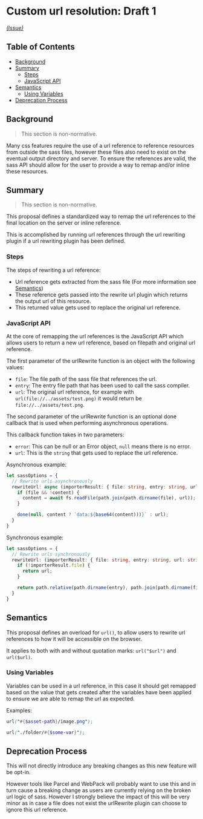 # Custom url resolution: Draft 1

_[(Issue)](https://github.com/sass/sass/issues/2535)_

## Table of Contents

- [Background](#background)
- [Summary](#summary)
  - [Steps](#steps)
  - [JavaScript API](#javascript-api)
- [Semantics](#semantics)
  - [Using Variables](#using-variables)
- [Deprecation Process](#deprecation-process)

## Background

> This section is non-normative.

Many css features require the use of a url reference to reference resources from outside the sass files, however these files also need to exist on the eventual output directory and server. To ensure the references are valid, the sass API should allow for the user to provide a way to remap and/or inline these resources.

## Summary

> This section is non-normative.

This proposal defines a standardized way to remap the url references to the final location on the server or inline reference.

This is accomplished by running url references through the url rewriting plugin if a url rewriting plugin has been defined.

### Steps

The steps of rewriting a url reference:

- Url reference gets extracted from the sass file (For more information see [Semantics](#semantics))
- These reference gets passed into the rewrite url plugin which returns the output url of this resource.
- This returned value gets used to replace the original url reference.

### JavaScript API

At the core of remapping the url references is the JavaScript API which allows users to return a new url reference, based on filepath and original url reference.

The first parameter of the urlRewrite function is an object with the following values:

- `file`: The file path of the sass file that references the url.
- `entry`: The entry file path that has been used to call the sass compiler.
- `url`: The original url reference, for example with `url(file://../assets/test.png)` it would return be `file://../assets/test.png`.

The second parameter of the urlRewrite function is an optional done callback that is used when performing asynchronous operations.

This callback function takes in two parameters:

- `error`: This can be null or an Error object, `null` means there is no error.
- `url`: This is the `string` that gets used to replace the url reference.

Asynchronous example:

```TypeScript
let sassOptions = {
  // Rewrite urls asynchronously
  rewriteUrl: async (importerResult: { file: string, entry: string, url: string }, done: (error: Error | null, url: string | null) => void): void => {
    if (file && !content) {
      content = await fs.readFile(path.join(path.dirname(file), url));
    }

    done(null, content ? `data:${base64(content)))}` : url);
  }
}
```

Synchronous example:

```TypeScript
let sassOptions = {
  // Rewrite urls synchronously
  rewriteUrl: (importerResult: { file: string, entry: string, url: string }): string | null => {
    if (!importerResult.file) {
      return url;
    }

    return path.relative(path.dirname(entry), path.join(path.dirname(file), url));
  }
}
```

## Semantics

This proposal defines an overload for `url()`, to allow users to rewrite url references to how it will be accessible on the browser.

It applies to both with and without quotation marks: `url("$url")` and `url($url)`.

### Using Variables

Variables can be used in a url reference, in this case it should get remapped based on the value that gets created after the variables have been applied to ensure we are able to remap the url as expected.

Examples:

```Scss
url("#{$asset-path}/image.png");
```

```Scss
url("./folder/#{$some-var}");
```

## Deprecation Process

This will not directly introduce any breaking changes as this new feature will be opt-in.

However tools like Parcel and WebPack will probably want to use this and in turn cause a breaking change as users are currently relying on the broken url logic of sass. However I strongly believe the impact of this will be very minor as in case a file does not exist the urlRewrite plugin can choose to ignore this url reference.
